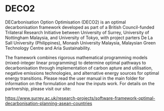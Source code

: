 # DECO2

DECarbonisation Option Optimisation (DECO2) is an optimal decarbonisation framework developed as part of a British Council-funded Trilateral Research Initiative between University of Surrey, University of Nottingham Malaysia, and University of Tokyo, with project parters De La Sall University (Philippines), Monash University Malaysia, Malaysian Green Technology Centre and Aria Sustainability. 

The framework combines rigorous mathematical programming models (mixed-integer linear programming) to determine optimal pathways to decarbonisation through implementation of carbon apture and utilisation, negative emissions technologies, and alternative energy sources for optimal energy transitions. Please read the user manual in the main folder for information on the formulation and how the inputs work. For details on the partnership, please visit our site:

https://www.surrey.ac.uk/research-projects/software-framework-optimal-decarbonisation-planning-asean-countries
